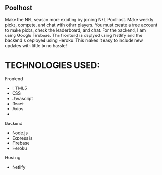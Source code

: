 ## Poolhost
Make the NFL season more exciting by joining NFL Poolhost. Make weekly picks, compete, and chat with other players. 
You must create a free account to make picks, check the leaderboard, and chat. For the backend, I am using Google Firebase. The frontend is deplyed using Netlify and the backend s deployed using Heroku. This makes it easy to include new updates with little to no hassle!

# TECHNOLOGIES USED: 

Frontend

* HTML5
* CSS
* Javascript
* React
* Axios
* 
Backend

* Node.js
* Express.js
* Firebase
* Heroku

Hosting

* Netlify
